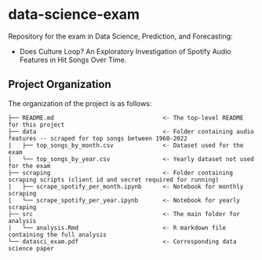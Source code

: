 # data-science-exam
Repository for the exam in Data Science, Prediction, and Forecasting:  

- Does Culture Loop? An Exploratory Investigation of Spotify Audio Features in Hit Songs Over Time.

## Project Organization
The organization of the project is as follows:

```
├── README.md                               <- The top-level README for this project
├── data                                    <- Folder containing audio features -- scraped for top songs between 1960-2022
|   ├── top_songs_by_month.csv              <- Dataset used for the exam
|   └── top_songs_by_year.csv               <- Yearly dataset not used for the exam
├── scraping                                <- Folder containing scraping scripts (client id and secret required for running)
|   ├── scrape_spotify_per_month.ipynb      <- Notebook for monthly scraping
|   └── scrape_spotify_per_year.ipynb       <- Notebook for yearly scraping
├── src                                     <- The main folder for analysis
|   └── analysis.Rmd                        <- R markdown file containing the full analysis
└── datasci_exam.pdf                        <- Corresponding data science paper
```
